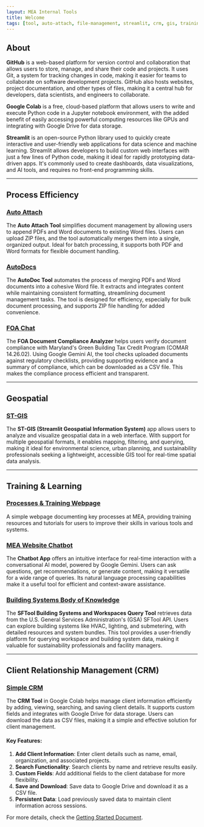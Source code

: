 ```yaml
---
layout: MEA Internal Tools
title: Welcome
tags: [tool, auto-attach, file-management, streamlit, crm, gis, training]
---
```


## About

**GitHub** is a web-based platform for version control and collaboration that allows users to store, manage, and share their code and projects. It uses Git, a system for tracking changes in code, making it easier for teams to collaborate on software development projects. GitHub also hosts websites, project documentation, and other types of files, making it a central hub for developers, data scientists, and engineers to collaborate.

**Google Colab** is a free, cloud-based platform that allows users to write and execute Python code in a Jupyter notebook environment, with the added benefit of easily accessing powerful computing resources like GPUs and integrating with Google Drive for data storage.

**Streamlit** is an open-source Python library used to quickly create interactive and user-friendly web applications for data science and machine learning. Streamlit allows developers to build custom web interfaces with just a few lines of Python code, making it ideal for rapidly prototyping data-driven apps. It's commonly used to create dashboards, data visualizations, and AI tools, and requires no front-end programming skills.

---

## Process Efficiency

### [Auto Attach](https://attachments-upohfiucnzxssapzzbwsuz.streamlit.app/)
The **Auto Attach Tool** simplifies document management by allowing users to append PDFs and Word documents to existing Word files. Users can upload ZIP files, and the tool automatically merges them into a single, organized output. Ideal for batch processing, it supports both PDF and Word formats for flexible document handling.

### [AutoDocs](https://autodocmd.streamlit.app/)
The **AutoDoc Tool** automates the process of merging PDFs and Word documents into a cohesive Word file. It extracts and integrates content while maintaining consistent formatting, streamlining document management tasks. The tool is designed for efficiency, especially for bulk document processing, and supports ZIP file handling for added convenience.

### [FOA Chat](https://foachat-dgfkxcc5krd8euggnowlkg.streamlit.app/)
The **FOA Document Compliance Analyzer** helps users verify document compliance with Maryland's Green Building Tax Credit Program (COMAR 14.26.02). Using Google Gemini AI, the tool checks uploaded documents against regulatory checklists, providing supporting evidence and a summary of compliance, which can be downloaded as a CSV file. This makes the compliance process efficient and transparent.

---

## Geospatial

### [ST-GIS](https://st-gis.streamlit.app/)
The **ST-GIS (Streamlit Geospatial Information System)** app allows users to analyze and visualize geospatial data in a web interface. With support for multiple geospatial formats, it enables mapping, filtering, and querying, making it ideal for environmental science, urban planning, and sustainability professionals seeking a lightweight, accessible GIS tool for real-time spatial data analysis.

---

## Training & Learning

### [Processes & Training Webpage](https://meadecarb.github.io/Training/)
A simple webpage documenting key processes at MEA, providing training resources and tutorials for users to improve their skills in various tools and systems.

### [MEA Website Chatbot](https://chatbot-er643olkecdn6nwwa59aqk.streamlit.app/)
The **Chatbot App** offers an intuitive interface for real-time interaction with a conversational AI model, powered by Google Gemini. Users can ask questions, get recommendations, or generate content, making it versatile for a wide range of queries. Its natural language processing capabilities make it a useful tool for efficient and context-aware assistance.

### [Building Systems Body of Knowledge](https://buildingsbok-b9koyzuwscrjx6jebxjukf.streamlit.app/)
The **SFTool Building Systems and Workspaces Query Tool** retrieves data from the U.S. General Services Administration's (GSA) SFTool API. Users can explore building systems like HVAC, lighting, and submetering, with detailed resources and system bundles. This tool provides a user-friendly platform for querying workspace and building system data, making it valuable for sustainability professionals and facility managers.

---

## Client Relationship Management (CRM)

### [Simple CRM](https://colab.research.google.com/drive/1d5VHHp4ok4y8K84u1ro6_tAWfKxv8-nT?usp=sharing)
The **CRM Tool** in Google Colab helps manage client information efficiently by adding, viewing, searching, and saving client details. It supports custom fields and integrates with Google Drive for data storage. Users can download the data as CSV files, making it a simple and effective solution for client management.

#### Key Features:
1. **Add Client Information**: Enter client details such as name, email, organization, and associated projects.
2. **Search Functionality**: Search clients by name and retrieve results easily.
3. **Custom Fields**: Add additional fields to the client database for more flexibility.
4. **Save and Download**: Save data to Google Drive and download it as a CSV file.
5. **Persistent Data**: Load previously saved data to maintain client information across sessions.

For more details, check the [Getting Started Document](https://docs.google.com/document/d/17mjV27XdBt5G1UAQQkzEj5eyvjL7Dtm3Jzu2gUeExOY/edit#heading=h.j3rl3j5ptjn6).
